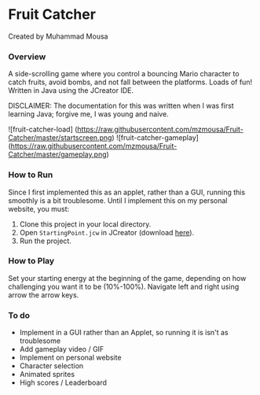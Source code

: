 # Fruit Catcher
Created by Muhammad Mousa

### Overview
A side-scrolling game where you control a bouncing Mario character to catch fruits, avoid bombs, and not fall between the platforms. Loads of fun!  
Written in Java using the JCreator IDE.  

DISCLAIMER: The documentation for this was written when I was first learning Java; forgive me, I was young and naive.

![fruit-catcher-load] (https://raw.githubusercontent.com/mzmousa/Fruit-Catcher/master/startscreen.png)
![fruit-catcher-gameplay] (https://raw.githubusercontent.com/mzmousa/Fruit-Catcher/master/gameplay.png)

### How to Run
Since I first implemented this as an applet, rather than a GUI, running this smoothly is a bit troublesome. Until I implement this on my personal website, you must:  
1. Clone this project in your local directory.
2. Open `StartingPoint.jcw` in JCreator (download [here](http://www.jcreator.org/download.htm)).  
3. Run the project.

### How to Play
Set your starting energy at the beginning of the game, depending on how challenging you want it to be (10%-100%).
Navigate left and right using arrow the arrow keys.

### To do
* Implement in a GUI rather than an Applet, so running it is isn't as troublesome
* Add gameplay video / GIF
* Implement on personal website
* Character selection
* Animated sprites
* High scores / Leaderboard
